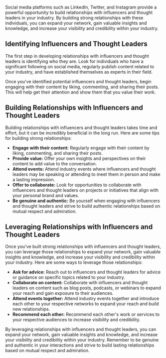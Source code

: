 
Social media platforms such as LinkedIn, Twitter, and Instagram provide a powerful opportunity to build relationships with influencers and thought leaders in your industry. By building strong relationships with these individuals, you can expand your network, gain valuable insights and knowledge, and increase your visibility and credibility within your industry.

Identifying Influencers and Thought Leaders
-------------------------------------------

The first step in developing relationships with influencers and thought leaders is identifying who they are. Look for individuals who have a significant following on social media, regularly publish content related to your industry, and have established themselves as experts in their field.

Once you've identified potential influencers and thought leaders, begin engaging with their content by liking, commenting, and sharing their posts. This will help get their attention and show them that you value their work.

Building Relationships with Influencers and Thought Leaders
-----------------------------------------------------------

Building relationships with influencers and thought leaders takes time and effort, but it can be incredibly beneficial in the long run. Here are some tips for building strong relationships:

* **Engage with their content:** Regularly engage with their content by liking, commenting, and sharing their posts.
* **Provide value:** Offer your own insights and perspectives on their content to add value to the conversation.
* **Attend events:** Attend industry events where influencers and thought leaders may be speaking or attending to meet them in person and make a lasting impression.
* **Offer to collaborate:** Look for opportunities to collaborate with influencers and thought leaders on projects or initiatives that align with your personal brand and values.
* **Be genuine and authentic:** Be yourself when engaging with influencers and thought leaders and strive to build authentic relationships based on mutual respect and admiration.

Leveraging Relationships with Influencers and Thought Leaders
-------------------------------------------------------------

Once you've built strong relationships with influencers and thought leaders, you can leverage those relationships to expand your network, gain valuable insights and knowledge, and increase your visibility and credibility within your industry. Here are some ways to leverage those relationships:

* **Ask for advice:** Reach out to influencers and thought leaders for advice or guidance on specific topics related to your industry.
* **Collaborate on content:** Collaborate with influencers and thought leaders on content such as blog posts, podcasts, or webinars to expand your reach and gain exposure to their audiences.
* **Attend events together:** Attend industry events together and introduce each other to your respective networks to expand your reach and build new relationships.
* **Recommend each other:** Recommend each other's work or services to your respective audiences to increase visibility and credibility.

By leveraging relationships with influencers and thought leaders, you can expand your network, gain valuable insights and knowledge, and increase your visibility and credibility within your industry. Remember to be genuine and authentic in your interactions and strive to build lasting relationships based on mutual respect and admiration.
